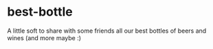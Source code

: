 best-bottle
===========

A little soft to share with some friends all our best bottles of beers and wines (and more maybe :)
